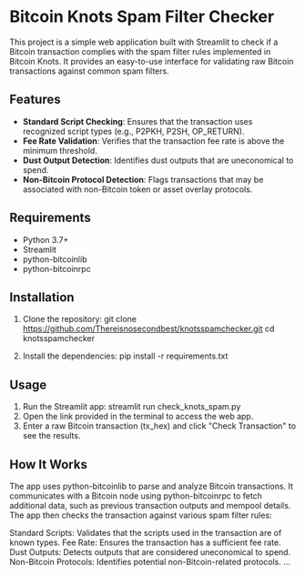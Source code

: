 # Bitcoin Knots Spam Filter Checker
This project is a simple web application built with Streamlit to check if a Bitcoin transaction complies with the spam filter rules implemented in Bitcoin Knots. It provides an easy-to-use interface for validating raw Bitcoin transactions against common spam filters.

## Features
- **Standard Script Checking**: Ensures that the transaction uses recognized script types (e.g., P2PKH, P2SH, OP_RETURN).
- **Fee Rate Validation**: Verifies that the transaction fee rate is above the minimum threshold.
- **Dust Output Detection**: Identifies dust outputs that are uneconomical to spend.
- **Non-Bitcoin Protocol Detection**: Flags transactions that may be associated with non-Bitcoin token or asset overlay protocols.

## Requirements
- Python 3.7+
- Streamlit
- python-bitcoinlib
- python-bitcoinrpc

## Installation
1. Clone the repository:
   git clone https://github.com/Thereisnosecondbest/knotsspamchecker.git
   cd knotsspamchecker

3. Install the dependencies:
   pip install -r requirements.txt

## Usage
1. Run the Streamlit app:
   streamlit run check_knots_spam.py
2. Open the link provided in the terminal to access the web app.
3. Enter a raw Bitcoin transaction (tx_hex) and click "Check Transaction" to see the results.

## How It Works
The app uses python-bitcoinlib to parse and analyze Bitcoin transactions. It communicates with a Bitcoin node using python-bitcoinrpc to fetch additional data, such as previous transaction outputs and mempool details. The app then checks the transaction against various spam filter rules:

Standard Scripts: Validates that the scripts used in the transaction are of known types.
Fee Rate: Ensures the transaction has a sufficient fee rate.
Dust Outputs: Detects outputs that are considered uneconomical to spend.
Non-Bitcoin Protocols: Identifies potential non-Bitcoin-related protocols.
...

